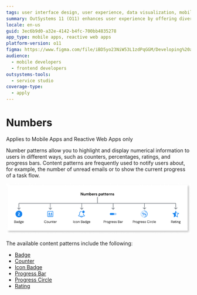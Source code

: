 ```yaml
---
tags: user interface design, user experience, data visualization, mobile development, web development
summary: OutSystems 11 (O11) enhances user experience by offering diverse number patterns for displaying numerical data in mobile and reactive web apps.
locale: en-us
guid: 3ec6b9d0-a32e-4142-b4fc-700bb4835278
app_type: mobile apps, reactive web apps
platform-version: o11
figma: https://www.figma.com/file/iBD5yo23NiW53L1zdPqGGM/Developing%20an%20Application?node-id=3971:29170
audience:
  - mobile developers
  - frontend developers
outsystems-tools:
  - service studio
coverage-type:
  - apply
---
```


# Numbers

<div class="info" markdown="1">

Applies to Mobile Apps and Reactive Web Apps only

</div>

Number patterns allow you to highlight and display numerical information to users in different ways, such as counters, percentages, ratings, and progress bars. Content patterns are frequently used to notify users about, for example, the number of unread emails or to show the current progress of a task flow.

![Diagram illustrating various number patterns such as badges, counters, icon badges, progress bars, progress circles, and ratings](images/number-patterns-diag.png "Number Patterns Diagram")

The available content patterns include the following:

* [Badge](badge.md)
* [Counter](counter.md)
* [Icon Badge](iconbadge.md)
* [Progress Bar](progressbar.md)
* [Progress Circle](progresscircle.md)
* [Rating](rating.md)

